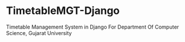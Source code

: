 # TimetableMGT-Django
Timetable Management System in Django For Department Of Computer Science, Gujarat University
